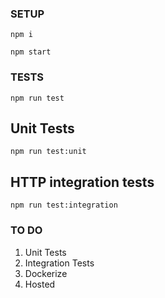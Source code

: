 ### SETUP

`npm i`

`npm start`

### TESTS

`npm run test`

## Unit Tests

`npm run test:unit`

## HTTP integration tests

`npm run test:integration`

### TO DO

1. Unit Tests
2. Integration Tests
3. Dockerize
4. Hosted
